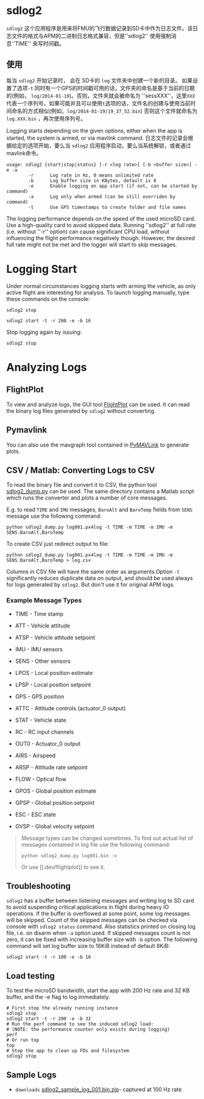 # sdlog2 

 `sdlog2` 这个应用程序是用来将FMU的飞行数据记录到SD卡中作为日志文件。该日志文件的格式与APM的二进制日志格式兼容，但是''sdlog2'' 使用强制消息''TIME'' 来写时间戳。

## 使用

每当 `sdlog2` 开始记录时， 会在 SD卡的 `log` 文件夹中创建一个新的目录。 如果设置了选项`-t` 同时有一个GPS的时间戳可用的话，文件夹的命名是基于当前的日期的(例如， `log/2014-01-19`)。否则，文件夹就会被命名为 ''sessXXX''，这里`XXX`代表一个序列号。如果可能并且可以使用`t`选项的话，文件名的创建与使用当前时间命名的方式相似(例如，`log/2014-01-19/19_37_52.bin`) 否则这个文件就命名为 `log.XXX.bin` ，再次使用序列号。

Logging starts depending on the given options, either when the app is started, the system is armed, or via mavlink command.
日志文件的记录会根据给定的选项开始，要么当 `sdlog2` 应用程序启动，要么当系统解锁，或者通过mavlink命令。

    usage: sdlog2 {start|stop|status} [-r <log rate>] [-b <buffer size>] -e -a
            -r      Log rate in Hz, 0 means unlimited rate
            -b      Log buffer size in KBytes, default is 8
            -e      Enable logging on app start (if not, can be started by command)
            -a      Log only when armed (can be still overriden by command)
            -t      Use GPS timestamps to create folder and file names

<note important>
The logging performance depends on the speed of the used microSD card. Use a high-quality card to avoid skipped data. Running ''sdlog2'' at full rate (i.e. without ''-r'' option) can cause significant CPU load, without influencing the flight performance negatively though. However, the desired full rate might not be met and the logger will start to skip messages.
</note>

# Logging Start 

Under normal circumstances logging starts with arming the vehicle, as only active flight are interesting for analysis. To launch logging manually, type these commands on the console:

```
sdlog2 stop

sdlog2 start -t -r 200 -e -b 16
```


Stop logging again by issuing:

```
sdlog2 stop
```



#  Analyzing Logs 

## FlightPlot 

To view and analyze logs, the GUI tool [FlightPlot](https://pixhawk.org/dev/flightplot) can be used. It can read the binary log files generated by `sdlog2` without converting.

## Pymavlink

You can also use the mavgraph tool contained in [PyMAVLink](https://pixhawk.org/dev/pymavlink) to generate plots.

## CSV / Matlab: Converting Logs to CSV 

To read the binary file and convert it to CSV, the python tool [sdlog2_dump.py](https://github.com/PX4/Firmware/tree/master/Tools/sdlog2) can be used. The same directory contains a Matlab script which runs the converter and plots a number of core messages.

E.g. to read `TIME` and `IMU` messages, `BaroAlt` and `BaroTemp` fields from `SENS` message use the following command:

    python sdlog2_dump.py log001.px4log -t TIME -m TIME -m IMU -m SENS.BaroAlt,BaroTemp

To create CSV just redirect output to file:

    python sdlog2_dump.py log001.px4log -t TIME -m TIME -m IMU -m SENS.BaroAlt,BaroTemp > log.csv

Columns in CSV file will have the same order as arguments.Option `-t` significantly reduces duplicate data on output, and should be used always for logs generated by `sdlog2`. But don't use it for original APM logs.

### Example Message Types 

* TIME - Time stamp


* ATT - Vehicle attitude


* ATSP - Vehicle attitude setpoint
* IMU - IMU sensors
* SENS - Other sensors
* LPOS - Local position estimate
* LPSP - Local position setpoint
* GPS - GPS position
* ATTC - Attitude controls (actuator_0 output)
* STAT - Vehicle state
* RC - RC input channels
* OUT0 - Actuator_0 output
* AIRS - Airspeed
* ARSP - Attitude rate setpoint
* FLOW - Optical flow
* GPOS - Global position estimate
* GPSP - Global position setpoint
* ESC - ESC state
* GVSP - Global velocity setpoint



> Message types can be changed sometimes. To find out actual list of messages contained in log file use the following command:
>
>     python sdlog2_dump.py log001.bin -v
>
> Or use [[:dev/flightplot]] to see it.
>

## Troubleshooting

`sdlog2` has a buffer between listening messages and writing log to SD card to avoid suspending critical applications in flight during heavy IO operations. If the buffer is overflowed at some point, some log messages will be skipped. Count of the skipped messages can be checked via console with `sdlog2 status` command. Also statistics printed on closing log file, i.e. on disarm when `-a` option used. If skipped messages count is not zero, it can be fixed with increasing buffer size with  `-b` option. The following command will set log buffer size to 16KiB instead of default 8KiB:



```
sdlog2 start -t -r 100 -e -b 16
```



##  Load testing 

To test the microSD bandwidth, start the app with 200 Hz rate and 32 KB buffer, and the -e flag to log immediately.

```
# First stop the already running instance
sdlog2 stop
sdlog2 start -t -r 200 -e -b 32
# Run the perf command to see the induced sdlog2 load:
# (NOTE: the performance counter only exists during logging)
perf
# Or run top
top
# Stop the app to clean up FDs and filesystem
sdlog2 stop

```



##  Sample Logs 

* `downloads` [sdlog2_sample_log_001.bin.zip](http://7xvob5.com1.z0.glb.clouddn.com/sdlog2_sample_log_001.bin.zip)- captured at 100 Hz rate